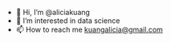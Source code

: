 - 👋 Hi, I’m @aliciakuang
- 👀 I’m interested in data science
- 📫 How to reach me kuangalicia@gmail.com

<!---
aliciakuang/aliciakuang is a ✨ special ✨ repository because its `README.md` (this file) appears on your GitHub profile.
You can click the Preview link to take a look at your changes.
--->
